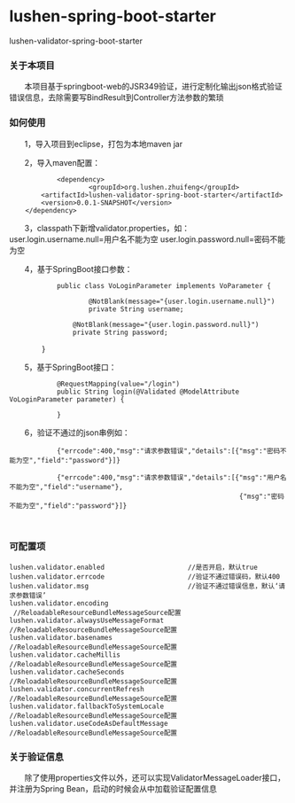 # lushen-spring-boot-starter
lushen-validator-spring-boot-starter

### 关于本项目

        本项目基于springboot-web的JSR349验证，进行定制化输出json格式验证错误信息，去除需要写BindResult到Controller方法参数的繁琐
        
### 如何使用

        1，导入项目到eclipse，打包为本地maven jar
        
        2，导入maven配置：
                
                <dependency>
                        <groupId>org.lushen.zhuifeng</groupId>
			<artifactId>lushen-validator-spring-boot-starter</artifactId>
			<version>0.0.1-SNAPSHOT</version>
		</dependency>
                
        3，classpath下新增validator.properties，如：
                
                user.login.username.null=用户名不能为空
                user.login.password.null=密码不能为空
        
        4，基于SpringBoot接口参数：
        
                public class VoLoginParameter implements VoParameter {

                        @NotBlank(message="{user.login.username.null}")
                        private String username;
	
	                @NotBlank(message="{user.login.password.null}")
	                private String password;
                
                }
                
        5，基于SpringBoot接口：
        
                @RequestMapping(value="/login")
                public String login(@Validated @ModelAttribute VoLoginParameter parameter) {
                        
                }
                
        6，验证不通过的json串例如：
        
                {"errcode":400,"msg":"请求参数错误","details":[{"msg":"密码不能为空","field":"password"}]}
                
                {"errcode":400,"msg":"请求参数错误","details":[{"msg":"用户名不能为空","field":"username"},
                                                              {"msg":"密码不能为空","field":"password"}]}
                                                              
### 可配置项

	lushen.validator.enabled                     //是否开启，默认true
	lushen.validator.errcode                     //验证不通过错误码，默认400
	lushen.validator.msg                         //验证不通过错误信息，默认‘请求参数错误’
	lushen.validator.encoding                    //ReloadableResourceBundleMessageSource配置
	lushen.validator.alwaysUseMessageFormat      //ReloadableResourceBundleMessageSource配置
	lushen.validator.basenames                   //ReloadableResourceBundleMessageSource配置
	lushen.validator.cacheMillis                 //ReloadableResourceBundleMessageSource配置
	lushen.validator.cacheSeconds                //ReloadableResourceBundleMessageSource配置
	lushen.validator.concurrentRefresh           //ReloadableResourceBundleMessageSource配置
	lushen.validator.fallbackToSystemLocale      //ReloadableResourceBundleMessageSource配置
	lushen.validator.useCodeAsDefaultMessage     //ReloadableResourceBundleMessageSource配置

### 关于验证信息

        除了使用properties文件以外，还可以实现ValidatorMessageLoader接口，并注册为Spring Bean，启动的时候会从中加载验证配置信息
        
